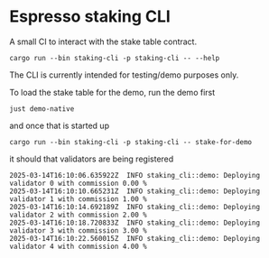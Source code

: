 # Espresso staking CLI

A small CI to interact with the stake table contract.

    cargo run --bin staking-cli -p staking-cli -- --help

The CLI is currently intended for testing/demo purposes only.

To load the stake table for the demo, run the demo first

    just demo-native

and once that is started up

    cargo run --bin staking-cli -p staking-cli -- stake-for-demo

it should that validators are being registered

    2025-03-14T16:10:06.635922Z  INFO staking_cli::demo: Deploying validator 0 with commission 0.00 %
    2025-03-14T16:10:10.665231Z  INFO staking_cli::demo: Deploying validator 1 with commission 1.00 %
    2025-03-14T16:10:14.692189Z  INFO staking_cli::demo: Deploying validator 2 with commission 2.00 %
    2025-03-14T16:10:18.720833Z  INFO staking_cli::demo: Deploying validator 3 with commission 3.00 %
    2025-03-14T16:10:22.560015Z  INFO staking_cli::demo: Deploying validator 4 with commission 4.00 %
